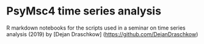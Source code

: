 # PsyMsc4 time series analysis  

R markdown notebooks for the scripts used in a seminar on time series analysis (2019) by [Dejan Draschkow] (https://github.com/DejanDraschkow)
